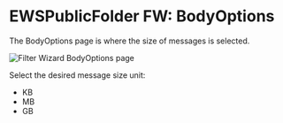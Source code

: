 # EWSPublicFolder FW: BodyOptions

The BodyOptions page is where the size of messages is selected.

![Filter Wizard BodyOptions page](/img/product_docs/accessanalyzer/accessanalyzer/enterpriseauditor/admin/datacollector/ewsmailbox/filterwizard/bodyoptions.png)

Select the desired message size unit:

- KB
- MB
- GB
